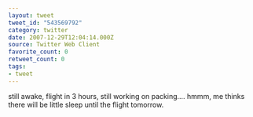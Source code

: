 ```yaml
---
layout: tweet
tweet_id: "543569792"
category: twitter
date: 2007-12-29T12:04:14.000Z
source: Twitter Web Client
favorite_count: 0
retweet_count: 0
tags:
- tweet
---
```


still awake, flight in 3 hours, still working on packing.... hmmm, me thinks there will be little sleep until the flight tomorrow.

